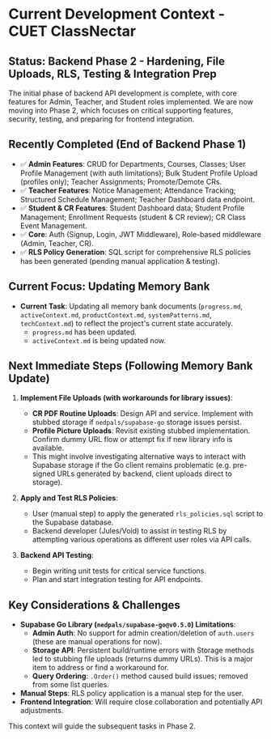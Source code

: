 # Current Development Context - CUET ClassNectar

## Status: Backend Phase 2 - Hardening, File Uploads, RLS, Testing & Integration Prep

The initial phase of backend API development is complete, with core features for Admin, Teacher, and Student roles implemented. We are now moving into Phase 2, which focuses on critical supporting features, security, testing, and preparing for frontend integration.

## Recently Completed (End of Backend Phase 1)
- ✅ **Admin Features**: CRUD for Departments, Courses, Classes; User Profile Management (with auth limitations); Bulk Student Profile Upload (profiles only); Teacher Assignments; Promote/Demote CRs.
- ✅ **Teacher Features**: Notice Management; Attendance Tracking; Structured Schedule Management; Teacher Dashboard data endpoint.
- ✅ **Student & CR Features**: Student Dashboard data; Student Profile Management; Enrollment Requests (student & CR review); CR Class Event Management.
- ✅ **Core**: Auth (Signup, Login, JWT Middleware), Role-based middleware (Admin, Teacher, CR).
- ✅ **RLS Policy Generation**: SQL script for comprehensive RLS policies has been generated (pending manual application & testing).

## Current Focus: Updating Memory Bank
- **Current Task**: Updating all memory bank documents (`progress.md`, `activeContext.md`, `productContext.md`, `systemPatterns.md`, `techContext.md`) to reflect the project's current state accurately.
  - `progress.md` has been updated.
  - `activeContext.md` is being updated now.

## Next Immediate Steps (Following Memory Bank Update)
1.  **Implement File Uploads (with workarounds for library issues)**:
    *   **CR PDF Routine Uploads**: Design API and service. Implement with stubbed storage if `nedpals/supabase-go` storage issues persist.
    *   **Profile Picture Uploads**: Revisit existing stubbed implementation. Confirm dummy URL flow or attempt fix if new library info is available.
    *   This might involve investigating alternative ways to interact with Supabase storage if the Go client remains problematic (e.g. pre-signed URLs generated by backend, client uploads direct to storage).

2.  **Apply and Test RLS Policies**:
    *   User (manual step) to apply the generated `rls_policies.sql` script to the Supabase database.
    *   Backend developer (Jules/Void) to assist in testing RLS by attempting various operations as different user roles via API calls.

3.  **Backend API Testing**:
    *   Begin writing unit tests for critical service functions.
    *   Plan and start integration testing for API endpoints.

## Key Considerations & Challenges
- **Supabase Go Library (`nedpals/supabase-go@v0.5.0`) Limitations**:
    - **Admin Auth**: No support for admin creation/deletion of `auth.users` (these are manual operations for now).
    - **Storage API**: Persistent build/runtime errors with Storage methods led to stubbing file uploads (returns dummy URLs). This is a major item to address or find a workaround for.
    - **Query Ordering**: `.Order()` method caused build issues; removed from some list queries.
- **Manual Steps**: RLS policy application is a manual step for the user.
- **Frontend Integration**: Will require close collaboration and potentially API adjustments.

This context will guide the subsequent tasks in Phase 2.

